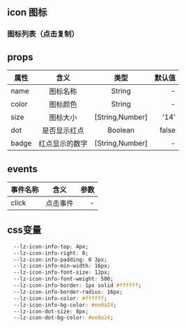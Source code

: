 ## icon 图标

### 图标列表（点击复制）


<script setup>
import useCompStore from '../store/copname.js'
import { onMounted } from 'vue'
const compStore =useCompStore()

onMounted(()=>{
  compStore.updateName('icon')
})

</script>

## props

| 属性  |      含义      |      类型       | 默认值 |
| ----- | :------------: | :-------------: | -----: |
| name  |    图标名称    |     String      |      - |
| color |    图标颜色    |     String      |      - |
| size  |    图标大小    | [String,Number] |   '14' |
| dot   |  是否显示红点  |     Boolean     |  false |
| badge | 红点显示的数字 | [String,Number] |      - |

## events

| 事件名称 |   含义   | 参数 |
| -------- | :------: | ---: |
| click    | 点击事件 |    - |

## css变量

```css
  --lz-icon-info-top: 4px;
  --lz-icon-info-right: 0;
  --lz-icon-info-padding: 0 3px;
  --lz-icon-info-min-width: 16px;
  --lz-icon-info-font-size: 12px;
  --lz-icon-info-font-weight: 500;
  --lz-icon-info-border: 1px solid #ffffff;
  --lz-icon-info-border-radius: 16px;
  --lz-icon-info-color: #ffffff;
  --lz-icon-info-bg-color: #ee0a24;
  --lz-icon-dot-size: 8px;
  --lz-icon-dot-bg-color: #ee0a24;
```